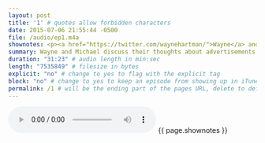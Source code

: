 ```yaml
---
layout: post
title: '1' # quotes allow forbidden characters
date: 2015-07-06 21:55:44 -0500
file: /audio/ep1.m4a
shownotes: <p><a href="https://twitter.com/waynehartman/">Wayne</a> and <a href="https://twitter.com/LK64076007A/">Michael</a> discuss their frustration with internet advertising and their interest in the new Content Blocking extension for Safari OS X and iOS 9.</p><p><ul><li><a href="http://murphyapps.co/blog/2015/6/24/an-hour-with-safari-content-blocker-in-ios-9">An hour with Safari Content Blocker in iOS 9</a> - inspiration for this episode</li><li><a href="https://twitter.com/craftydeano">Dean Murphy @CraftyDeano</a> - author of the article</li><li><a href="https://gist.github.com/anonymous/d45857e4b6d7d1af9865">Testing Safari Content Blocker on iMore.com</a> - JSON that Dean Murphy used in his experiment </li><li><a href="https://developer.apple.com/videos/wwdc/2015/?id=511">Safari Extensibility: Content Blocking and Shared Links</a> - WWDC 2015 talk on Content Blocking</li><li><a href="https://www.webkit.org/blog/3476/content-blockers-first-look/">Introduction to WebKit Content Blockers</a> - more background information on the Safari Extension Content Blockers</li><li><a href="https://noscript.net/">NoScript Firefox extension</a> - Wayne's ad blocking method of choice.</li><li><a href="https://getadblock.com/">AdBlock</a> - Michael's ad blocking method of choice. </li><li><a href="https://adblockplus.org/blog/content-blocking-in-safari-9-and-ios-9-good-news-or-the-death-knell-of-ad-blocking-on-safari">Adblock Plus</a> - Block post by an existing ad block software company about the impact of Content Blocking.</li><li><a href="http://twitter.com/birdcamsa/">Bird Cam SA</a> - the Twitter account for Wayne's birds</li></ul></p>
summary: Wayne and Michael discuss their thoughts about advertisements on the internet and the possibility of trying to control the bad actors using the new Content Blocking features for Safari Extensions.
duration: "31:23" # audio length in min:sec
length: "7535849" # filesize in bytes
explicit: "no" # change to yes to flag with the explicit tag
block: "no" # change to yes to keep an episode from showing up in iTunes
permalink: /1 # will be the ending part of the pages URL, delete to default to the title
---
```


<audio controls>
<source src="{{site.url}}{{site.baseurl}}{{ page.file }}" type="audio/x-m4a">
Your browser does not support the audio element.
</audio>
{{ page.shownotes }}